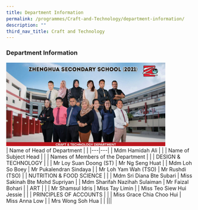 ```yaml
---
title: Department Information
permalink: /programmes/Craft-and-Technology/department-information/
description: ""
third_nav_title: Craft and Technology
---
```

### Department Information

<img src="/images/craft%20and%20technology%20department.jpg" 
     style="width:85%">
<br>
| Name of Head of Department |  |
|---|---|
| Mdm Hamidah Ali |  |
| Name of Subject Head |  |
| Names of Members of the Department |  |
| DESIGN & TECHNOLOGY |  |
| Mr Loy Suan Doong (ST) | Mr Ng Seng Huat |
| Mdm Loh So Boey | Mr Pukalendran Sindaya |
| Mr Loh Yam Wah (TSO) | Mr Rushdi (TSO) |
| NUTRITION & FOOD SCIENCE |  |
| Mdm Sri Diana Bte Subari | Miss Sakinah Bte Mohd Supriyan |
| Mdm Sharifah Nazihah Sulaiman | Mr Faizal Bohari |
| ART |  |
| Mr Shamsul Idris | Miss Tay Limin |
| Miss Teo Siew Hui Jessie |  |
| PRINCIPLES OF ACCOUNTS |  |
| Miss Grace Chia Choo Hui |  Miss Anna Low |
| Mrs Wong Soh Hua |  |
|||